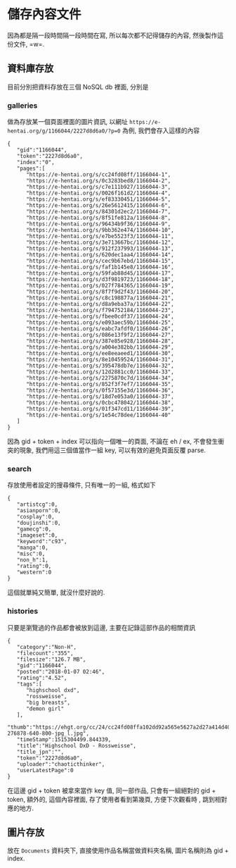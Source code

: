# 儲存內容文件
因為都是隔一段時間隔一段時間在寫, 所以每次都不記得儲存的內容, 然後製作這份文件, =w=.

## 資料庫存放
目前分別把資料存放在三個 NoSQL db 裡面, 分別是

### galleries
做為存放某一個頁面裡面的圖片資訊, 以網址 `https://e-hentai.org/g/1166044/2227d8d6a0/?p=0` 為例, 我們會存入這樣的內容

`````
{  
   "gid":"1166044",
   "token":"2227d8d6a0",
   "index":"0",
   "pages":[  
      "https://e-hentai.org/s/cc24fd08ff/1166044-1",
      "https://e-hentai.org/s/0c3283bed8/1166044-2",
      "https://e-hentai.org/s/c7e111b927/1166044-3",
      "https://e-hentai.org/s/0026f161d2/1166044-4",
      "https://e-hentai.org/s/ef83330451/1166044-5",
      "https://e-hentai.org/s/26e5612415/1166044-6",
      "https://e-hentai.org/s/84301d2ec2/1166044-7",
      "https://e-hentai.org/s/8f51fe812a/1166044-8",
      "https://e-hentai.org/s/96434b9f36/1166044-9",
      "https://e-hentai.org/s/9bb362e474/1166044-10",
      "https://e-hentai.org/s/e7be5523f3/1166044-11",
      "https://e-hentai.org/s/3e713667bc/1166044-12",
      "https://e-hentai.org/s/912f237993/1166044-13",
      "https://e-hentai.org/s/620dec1aa4/1166044-14",
      "https://e-hentai.org/s/cec9b67ebd/1166044-15",
      "https://e-hentai.org/s/faf1b145e8/1166044-16",
      "https://e-hentai.org/s/59fab88d45/1166044-17",
      "https://e-hentai.org/s/d3f9819723/1166044-18",
      "https://e-hentai.org/s/027f784365/1166044-19",
      "https://e-hentai.org/s/8f7f9d2f43/1166044-20",
      "https://e-hentai.org/s/c8c198877a/1166044-21",
      "https://e-hentai.org/s/d8a9eba37a/1166044-22",
      "https://e-hentai.org/s/f794752184/1166044-23",
      "https://e-hentai.org/s/fbee0cdf37/1166044-24",
      "https://e-hentai.org/s/e093aec59b/1166044-25",
      "https://e-hentai.org/s/eabc7afdf0/1166044-26",
      "https://e-hentai.org/s/086e13f9f2/1166044-27",
      "https://e-hentai.org/s/387e85e928/1166044-28",
      "https://e-hentai.org/s/a004e382bb/1166044-29",
      "https://e-hentai.org/s/ee8eeaeed1/1166044-30",
      "https://e-hentai.org/s/8e10459524/1166044-31",
      "https://e-hentai.org/s/395478db7e/1166044-32",
      "https://e-hentai.org/s/12d2881cc0/1166044-33",
      "https://e-hentai.org/s/2275870c7d/1166044-34",
      "https://e-hentai.org/s/852f3f7ef7/1166044-35",
      "https://e-hentai.org/s/0f57155e3d/1166044-36",
      "https://e-hentai.org/s/18d7e053a0/1166044-37",
      "https://e-hentai.org/s/0cbc478042/1166044-38",
      "https://e-hentai.org/s/01f347cd11/1166044-39",
      "https://e-hentai.org/s/1e54c78dee/1166044-40"
   ]
}
`````

因為 gid + token + index 可以指向一個唯一的頁面, 不論在 eh / ex, 不會發生衝突的現象, 我們用這三個值當作一組 key, 可以有效的避免頁面反覆 parse.

### search
存放使用者設定的搜尋條件, 只有唯一的一組, 格式如下

`````
{  
   "artistcg":0,
   "asianporn":0,
   "cosplay":0,
   "doujinshi":0,
   "gamecg":0,
   "imageset":0,
   "keyword":"c93",
   "manga":0,
   "misc":0,
   "non_h":1,
   "rating":0,
   "western":0
}
`````

這個就單純又簡單, 就沒什麼好說的.

### histories
只要是瀏覽過的作品都會被放到這邊, 主要在記錄這部作品的相關資訊

`````
{  
   "category":"Non-H",
   "filecount":"355",
   "filesize":"126.7 MB",
   "gid":"1166044",
   "posted":"2018-01-07 02:46",
   "rating":"4.52",
   "tags":[  
      "highschool dxd",
      "rossweisse",
      "big breasts",
      "demon girl"
   ],
   "thumb":"https://ehgt.org/cc/24/cc24fd08ffa102dd92a565e5627a2d27a414d409-276878-640-800-jpg_l.jpg",
   "timeStamp":1515304499.844339,
   "title":"Highschool DxD - Rossweisse",
   "title_jpn":"",
   "token":"2227d8d6a0",
   "uploader":"chaoticthinker",
   "userLatestPage":0
}
`````

在這邊 gid + token 被拿來當作 key 值, 同一部作品, 只會有一組絕對的 gid + token, 額外的, 這個內容裡面, 存了使用者看到第幾頁, 方便下次觀看時
, 跳到相對應的地方.

## 圖片存放
放在 `Documents` 資料夾下, 直接使用作品名稱當做資料夾名稱, 圖片名稱則為 gid + index.
